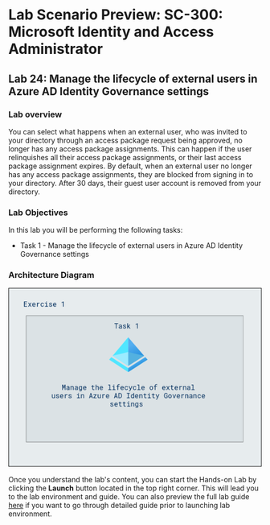 # Lab Scenario Preview: SC-300:  Microsoft Identity and Access Administrator

## Lab 24: Manage the lifecycle of external users in Azure AD Identity Governance settings

### Lab overview
You can select what happens when an external user, who was invited to your directory through an access package request being approved, no longer has any access package assignments. This can happen if the user relinquishes all their access package assignments, or their last access package assignment expires. By default, when an external user no longer has any access package assignments, they are blocked from signing in to your directory. After 30 days, their guest user account is removed from your directory.

### Lab Objectives

In this lab you will be performing the following tasks:

- Task 1 - Manage the lifecycle of external users in Azure AD Identity Governance settings

### Architecture Diagram

   ![](./media/arch24.png)

Once you understand the lab's content, you can start the Hands-on Lab by clicking the **Launch** button located in the top right corner. This will lead you to the lab environment and guide. You can also preview the full lab guide [here](https://experience.cloudlabs.ai/#/labguidepreview/d5ebe781-4cd7-44f6-8103-8d763f239a86) if you want to go through detailed guide prior to launching lab environment.
